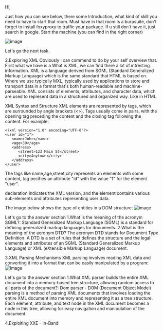 Hi,

Just how you can see below, there some Introduction, what kind of skill you need to have to start that room.
Must have in that room is a burpsuite, don't forget to install foxyproxy to traffic your package. If u still don't have it, just search in google.
Start the machine (you can find in the right corner)

![image](https://github.com/Anogota/XXE_Injection/assets/143951834/fa75e401-29ac-4bd9-98bc-651702df797c)

Let's go the next task.

  2.Exploring XML
Obviously i can commend to do by your self overview that.
First what we have is a What is XML, we can find there a lot of intresting information.
XML is a language derived from SGML (Standard Generalized Markup Language) which is the same standard that HTML is based on.
Where we use typically MXL, typically used by applications to store and transport data in a format that's both human-readable and machine-parseable.  XML consists of elements, attributes, and character data, which are used to represent data in a structured and organized way. Like in HTML.

XML Syntax and Structure
XML elements are represented by tags, which are surrounded by angle brackets (<>). Tags usually come in pairs, with the opening tag preceding the content and the closing tag following the content. For example:

```
<?xml version="1.0" encoding="UTF-8"?>
<user id="1">
   <name>John</name>
   <age>30</age>
   <address>
      <street>123 Main St</street>
      <city>Anytown</city>
   </address>
</user>
```

The tags like name,age,street,city represents an elements with some content, tag <user id="1"> pecifies an attribute "id" with the value "1" for the element "user". 

<?xml version="1.0" encoding="UTF-8"?> declaration indicates the XML version, and the element contains various sub-elements and attributes representing user data.

The image below shows the type of entities in a DOM structure:
![image](https://github.com/Anogota/XXE_Injection/assets/143951834/130820ef-0df4-4615-a548-a31fa07c1a37)

Let's go to the answer section
  1.What is the meaning of the acronym SGML?:
Standard Generalized Markup Language (SGML) is a standard for defining generalized markup languages for documents.
  2.What is the meaning of the acronym DTD?
The acronym DTD stands for Document Type Definition. A DTD is a set of rules that defines the structure and the legal elements and attributes of an SGML (Standard Generalized Markup Language) or XML (eXtensible Markup Language) document.


  3.XML Parsing Mechanisms
XML parsing involves reading XML data and converting it into a format that can be easily manipulated by a program:
![image](https://github.com/Anogota/XXE_Injection/assets/143951834/1b72ea80-431d-4675-8500-67f3c857d07f)

Let's go to the answer section
  1.What XML parser builds the entire XML document into a memory-based tree structure, allowing random access to all parts of the document?:
Dom parser - DOM (Document Object Model) parsing is a method of parsing XML documents that involves loading the entire XML document into memory and representing it as a tree structure. Each element, attribute, and text node in the XML document becomes a node in this tree, allowing for easy navigation and manipulation of the document.

  4.Exploiting XXE - In-Band


